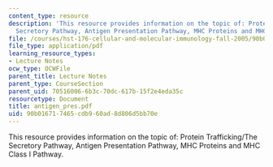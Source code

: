 ```yaml
---
content_type: resource
description: 'This resource provides information on the topic of: Protein Trafficking/The
  Secretory Pathway, Antigen Presentation Pathway, MHC Proteins and MHC Class I Pathway.'
file: /courses/hst-176-cellular-and-molecular-immunology-fall-2005/90b016717465cdb960ad8d806d5bb70e_antigen_pres.pdf
file_type: application/pdf
learning_resource_types:
- Lecture Notes
ocw_type: OCWFile
parent_title: Lecture Notes
parent_type: CourseSection
parent_uid: 70516006-6b3c-70dc-617b-15f2e4eda35c
resourcetype: Document
title: antigen_pres.pdf
uid: 90b01671-7465-cdb9-60ad-8d806d5bb70e
---
```

This resource provides information on the topic of: Protein Trafficking/The Secretory Pathway, Antigen Presentation Pathway, MHC Proteins and MHC Class I Pathway.

